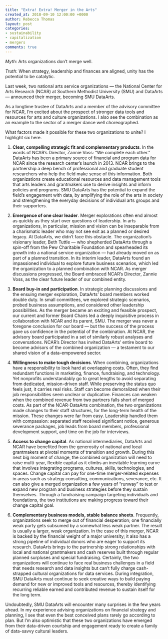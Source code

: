 ```yaml
---
title: "Extra! Extra! Merger in the Arts"
created_at: 2018-09-10 12:00:00 +0000
author: Rebecca Thomas
layout: post
categories:
- sustainability
- capitalization
- mergers
comments: true
---
```

_Myth_: Arts organizations don&rsquo;t merge well.

_Truth_: When strategy, leadership and finances are aligned, unity has the potential to be
catalytic.

Last week, two national arts service organizations &mdash; the National Center for Arts
Research (NCAR) at Southern Methodist University (SMU) and DataArts &mdash; announced
their merger, becoming SMU DataArts.   

As a longtime trustee of DataArts and a member of the advisory committee for NCAR,
I&rsquo;m excited about the prospect of stronger data tools and resources for arts and
culture organizations. I also see the combination as an example to the sector of a merger
dance well choreographed. 

What factors made it possible for these two organizations to unite?  I highlight six here.

<!--more-->

1. __Clear, compelling strategic fit and complementary products__. In the words of
NCAR&rsquo;s Director, Zannie Voss: &ldquo;We complete each other.&rdquo; DataArts has
been a primary source of financial and program data for NCAR since the research
center&rsquo;s launch in 2013. NCAR brings to the partnership a deep bench of professional
and graduate student researchers who help the field make sense of this information. Both
organizations create educational resources and data management tools that arts leaders and
grantmakers use to derive insights and inform policies and programs. SMU DataArts has the
potential to expand the field&rsquo;s engagement with data, by amplifying the role of the
arts in society and strengthening the everyday decisions of individual arts groups and
their supporters.

2. __Emergence of one clear leader__. Merger explorations often end almost as quickly as
they start over questions of leadership. In arts organizations, in particular, mission and
vision can be inseparable from a charismatic leader who may not see exit as a planned or
desired legacy. At DataArts, we didn&rsquo;t face this obstacle. The organization&rsquo;s
visionary leader, Beth Tuttle &mdash; who shepherded DataArts through a spin-off from the
Pew Charitable Foundation and spearheaded its growth into a national service organization
&mdash; had already moved on as part of a planned transition.  In its interim leader,
DataArts found an impassioned individual to explore future business scenarios, which led
the organization to a planned combination with NCAR. As merger discussions progressed, the
Board embraced NCAR&rsquo;s Director, Zannie Voss, as the clear future leader of our
combined entity.

3. __Board buy-in and participation__. In strategic planning discussions and the ensuing
merger exploration, DataArts&rsquo; board members worked double duty. In small committees,
we explored strategic scenarios, probed business assumptions, and considered other
leadership possibilities. As the merger became an exciting and feasible prospect, our
current and former Board Chairs led a deeply inquisitive process in collaboration with
NCAR and its parent, SMU. The merger was never a foregone conclusion for our board &mdash;
but the success of the process gave us confidence in the potential of the combination. At
NCAR, the advisory board participated in a set of similarly robust analyses and
conversations. NCAR&rsquo;s Director has invited DataArts&rsquo; entire board to become
advisors of the combined organization &mdash; a testament to our shared vision of a
data-empowered sector.

4. __Willingness to make tough decisions__. When combining, organizations have a
responsibility to look hard at overlapping costs.  Often, they find redundant functions
in marketing, finance, fundraising, and technology. Yet nonprofits understandably go to
great lengths to avoid separating from dedicated, mission-driven staff.  While preserving
the status quo feels just, it carries real risks. Staff can become demoralized when their
job responsibilities seem unclear or duplicative. Finances can weaken when the combined
revenue from two partners falls short of merged costs. As part of the NCAR-DataArts
combination, the two organizations made changes to their staff structures, for the
long-term health of the mission. These changes were far from easy. Leadership handled them
with compassion: separated staff received significant notice, generous severance packages,
job leads from board members, professional development support, and time on the job for
interviews.  

5. __Access to change capital__. As national intermediaries, DataArts and NCAR have
benefited from the generosity of national and local grantmakers at pivotal moments of
transition and growth. During this next big moment of change, the combined organization
will need to raise multi-year, flexible capital as it climbs an inevitable learning curve
that involves integrating programs, cultures, skills, technologies, and spaces. Change
capital can pay for one-time merger-related expenses in areas such as strategy consulting,
communications, severance, etc. It can also give a merged organization a few years of
&ldquo;runway&rdquo; to test or expand new program and business strategies before they
sustain themselves. Through a fundraising campaign targeting individuals and foundations,
the two institutions are making progress toward their change capital goal. 

6. __Complementary business models, stable balance sheets__. Frequently, organizations
seek to merge out of financial desperation; one financially weak party gets subsumed by a
somewhat less weak partner.  The result is usually a larger, weak organization.  In the
case of this merger, NCAR is backed by the financial weight of a major university; it also
has a strong pipeline of individual donors who are eager to support its research. DataArts
brings to the partnership strong relationships with local and national grantmakers and
cash reserves built through regular planned surpluses and special fundraising.  Certainly,
the two organizations will continue to face real business challenges in a field that needs
research and data insights but can&rsquo;t fully charge cash-strapped cultural
organizations for data services. During integration, SMU DataArts must continue to seek
creative ways to build paying demand for new or improved tools and resources, thereby
identifying recurring reliable earned and contributed revenue to sustain itself for the
long term.

Undoubtedly, SMU DataArts will encounter many surprises in the few years ahead.  In my
experience advising organizations on financial strategy and planning, I see that even the
best conceived plans rarely go according to plan.  But I&rsquo;m also optimistic that
these two organizations have emerged from their data-driven courtship and engagement ready
to create a family of data-savvy cultural leaders. 
